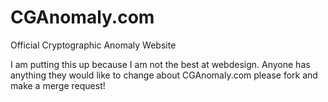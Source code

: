 CGAnomaly.com
===============

Official Cryptographic Anomaly Website

I am putting this up because I am not the best at webdesign. Anyone has anything they would like to change about CGAnomaly.com please fork and make a merge request!
